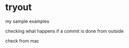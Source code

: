 # tryout
my sample examples 

checking what happens if a commit is done from outside 

check from mac
